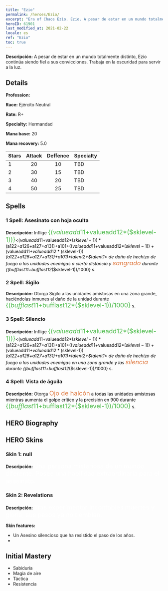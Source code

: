 ```yaml
---
title: "Ezio"
permalink: /heroes/Ezio/
excerpt: "Era of Chaos Ezio. Ezio. A pesar de estar en un mundo totalmente distinto, Ezio continúa siendo fiel a sus convicciones. Trabaja en la oscuridad para servir a la luz."
heroID: 61901
last_modified_at: 2021-02-22
locale: es
ref: "Ezio"
toc: true
---
```

 **Descripción:** A pesar de estar en un mundo totalmente distinto, Ezio continúa siendo fiel a sus convicciones. Trabaja en la oscuridad para servir a la luz.
## Details
 **Profession:** 

 **Race:** Ejército Neutral

 **Rate:** R+

 **Specialty:** Hermandad

 **Mana base:** 20

 **Mana recovery:** 5.0


  | Stars   |     Attack     |    Deffence    |      Specialty     |
  |---------|:---------------:|:---------------:|--------------------|
  |    1    | 20 | 10 | TBD |
  |    2    | 30 | 15 | TBD |
  |    3    | 40 | 20 | TBD |
  |    4    | 50 | 25 | TBD |

## Spells
### 1 Spell: Asesinato con hoja oculta
 **Descripción:** Inflige <span style="color: #48b946;font-size:20px">{($valueadd11+$valueadd12*($sklevel-1))}</span><span style="color: black"><($valueadd11+$valueadd12*($sklevel-1))*($a122+$a126+$a127+$a131)+$a101+(($valueadd11+$valueadd12*($sklevel-1))+($valueadd11+$valueadd12*($sklevel-1))*($a122+$a126+$a127+$a131)+$a101)*$talent2+$talent1> de daño de hechizo de fuego a las unidades enemigas a cierta distancia y <span style="color: #e07c44;font-size:20px">sangrado</span><span style="color: black"> durante {($bufflast11+$bufflast12*($sklevel-1))/1000} s.

### 2 Spell: Sigilo
 **Descripción:** Otorga Sigilo a las unidades amistosas en una zona grande, haciéndolas inmunes al daño de la unidad durante <span style="color: #48b946;font-size:20px">{($bufflast11+$bufflast12*($sklevel-1))/1000}</span><span style="color: black"> s.

### 3 Spell: Silencio
 **Descripción:** Inflige <span style="color: #48b946;font-size:20px">{($valueadd11+$valueadd12*($sklevel-1))}</span><span style="color: black"><($valueadd11+$valueadd12*($sklevel-1))*($a122+$a126+$a127+$a131)+$a101+(($valueadd11+$valueadd12*($sklevel-1))+($valueadd11+$valueadd12*($sklevel-1))*($a122+$a126+$a127+$a131)+$a101)*$talent2+$talent1> de daño de hechizo de fuego a las unidades enemigas en una zona grande y las <span style="color: #e07c44;font-size:20px">silencia</span><span style="color: black"> durante {($bufflast11+$bufflast12*($sklevel-1))/1000} s.

### 4 Spell: Vista de águila
 **Descripción:** Otorga <span style="color: #e07c44;font-size:20px">Ojo de halcón</span><span style="color: black"> a todas las unidades amistosas mientras aumenta el golpe crítico y la precisión en 900 durante <span style="color: #48b946;font-size:20px">{($bufflast11+$bufflast12*($sklevel-1))/1000}</span><span style="color: black"> s.


## HERO Biography

## HERO Skins
### Skin 1: **null**

 **Descripción:** <span style="color: #ffffff;font-size:20px">Una persona misteriosa de un mundo diferente. Posee una habilidad extraordinaria para el asesinato.</span>


### Skin 2: **Revelations**

 **Descripción:** <span style="color: #ffffff;font-size:20px">Tras experimentar incontables muertes y gloria, sus pasos ya no tiemblan.</span>

 **Skin features:** 

   - Un Asesino silencioso que ha resistido el paso de los años.
   - 


## Initial Mastery
   - Sabiduría
   - Magia de aire
   - Táctica
   - Resistencia
